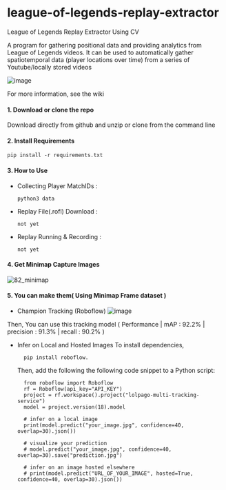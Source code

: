 # league-of-legends-replay-extractor
League of Legends Replay Extractor Using CV

A program for gathering positional data and providing analytics from League of Legends videos. It can be used to automatically gather spatiotemporal data (player locations over time) from a series of Youtube/locally stored videos

![image](https://github.com/kimsy1106/league-of-legends-replay-extractor/assets/53938323/2f030a34-542f-4da6-a915-ac8f65b514be)

For more information, see the wiki

#### 1. Download or clone the repo

Download directly from github and unzip or clone from the command line

#### 2. Install Requirements

    pip install -r requirements.txt

#### 3. How to Use

  - Collecting Player MatchIDs  :
    
        python3 data
  - Replay File(.rofl) Download :

        not yet
  - Replay Running & Recording  :

        not yet

#### 4. Get Minimap Capture Images

![82_minimap](https://github.com/kimsy1106/league-of-legends-replay-extractor/assets/53938323/25838fe3-e9c0-4823-b5cd-40e0713d6364)


#### 5. You can make them( Using Minimap Frame dataset )

- Champion Tracking (Roboflow)
![image](https://github.com/kimsy1106/league-of-legends-replay-extractor/assets/53938323/fc383c7a-bdac-4c9e-b6e0-fad2bb639aa7)

Then, You can use this tracking model ( Performance | mAP : 92.2% | precision : 91.3% | recall : 90.2% )
- Infer on Local and Hosted Images
    To install dependencies,

        pip install roboflow.

    Then, add the following the following code snippet to a Python script:
  
        from roboflow import Roboflow
        rf = Roboflow(api_key="API_KEY")
        project = rf.workspace().project("lolpago-multi-tracking-service")
        model = project.version(18).model
        
        # infer on a local image
        print(model.predict("your_image.jpg", confidence=40, overlap=30).json())
        
        # visualize your prediction
        # model.predict("your_image.jpg", confidence=40, overlap=30).save("prediction.jpg")
        
        # infer on an image hosted elsewhere
        # print(model.predict("URL_OF_YOUR_IMAGE", hosted=True, confidence=40, overlap=30).json())

